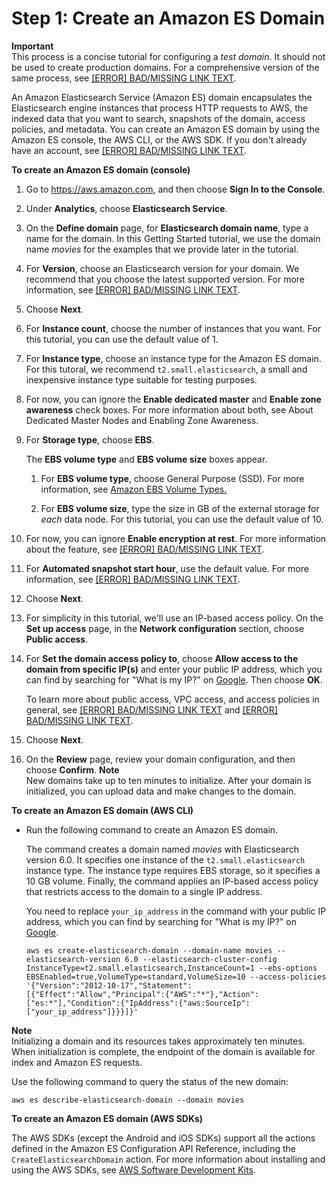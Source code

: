 # Step 1: Create an Amazon ES Domain<a name="es-gsg-create-domain"></a>

**Important**  
This process is a concise tutorial for configuring a *test domain*\. It should not be used to create production domains\. For a comprehensive version of the same process, see [[ERROR] BAD/MISSING LINK TEXT](es-createupdatedomains.md)\.

An Amazon Elasticsearch Service \(Amazon ES\) domain encapsulates the Elasticsearch engine instances that process HTTP requests to AWS, the indexed data that you want to search, snapshots of the domain, access policies, and metadata\. You can create an Amazon ES domain by using the Amazon ES console, the AWS CLI, or the AWS SDK\. If you don't already have an account, see [[ERROR] BAD/MISSING LINK TEXT](what-is-amazon-elasticsearch-service.md#aws-sign-up)\.

**To create an Amazon ES domain \(console\)**

1. Go to [https://aws\.amazon\.com](https://aws.amazon.com), and then choose **Sign In to the Console**\.

1. Under **Analytics**, choose **Elasticsearch Service**\.

1. On the **Define domain** page, for **Elasticsearch domain name**, type a name for the domain\. In this Getting Started tutorial, we use the domain name *movies* for the examples that we provide later in the tutorial\.

1. For **Version**, choose an Elasticsearch version for your domain\. We recommend that you choose the latest supported version\. For more information, see [[ERROR] BAD/MISSING LINK TEXT](what-is-amazon-elasticsearch-service.md#aes-choosing-version)\.

1. Choose **Next**\.

1. For **Instance count**, choose the number of instances that you want\. For this tutorial, you can use the default value of 1\.

1. For **Instance type**, choose an instance type for the Amazon ES domain\. For this tutoral, we recommend `t2.small.elasticsearch`, a small and inexpensive instance type suitable for testing purposes\.

1. For now, you can ignore the **Enable dedicated master** and **Enable zone awareness** check boxes\. For more information about both, see About Dedicated Master Nodes and Enabling Zone Awareness\.

1. For **Storage type**, choose **EBS**\.

   The **EBS volume type** and **EBS volume size** boxes appear\.

   1. For **EBS volume type**, choose General Purpose \(SSD\)\. For more information, see [Amazon EBS Volume Types\.](http://docs.aws.amazon.com/AWSEC2/latest/UserGuide/EBSVolumeTypes.html)

   1. For **EBS volume size**, type the size in GB of the external storage for *each* data node\. For this tutorial, you can use the default value of 10\.

1. For now, you can ignore **Enable encryption at rest**\. For more information about the feature, see [[ERROR] BAD/MISSING LINK TEXT](encryption-at-rest.md)\.

1. For **Automated snapshot start hour**, use the default value\. For more information, see [[ERROR] BAD/MISSING LINK TEXT](es-createupdatedomains.md#es-createdomain-configure-snapshots)\.

1. Choose **Next**\.

1. For simplicity in this tutorial, we'll use an IP\-based access policy\. On the **Set up access** page, in the **Network configuration** section, choose **Public access**\.

1. For **Set the domain access policy to**, choose **Allow access to the domain from specific IP\(s\)** and enter your public IP address, which you can find by searching for "What is my IP?" on [Google](https://www.google.com)\. Then choose **OK**\.

   To learn more about public access, VPC access, and access policies in general, see [[ERROR] BAD/MISSING LINK TEXT](es-ac.md) and [[ERROR] BAD/MISSING LINK TEXT](es-vpc.md)\.

1. Choose **Next**\.

1. On the **Review** page, review your domain configuration, and then choose **Confirm**\.
**Note**  
New domains take up to ten minutes to initialize\. After your domain is initialized, you can upload data and make changes to the domain\.

**To create an Amazon ES domain \(AWS CLI\)**

+ Run the following command to create an Amazon ES domain\.

  The command creates a domain named *movies* with Elasticsearch version 6\.0\. It specifies one instance of the `t2.small.elasticsearch` instance type\. The instance type requires EBS storage, so it specifies a 10 GB volume\. Finally, the command applies an IP\-based access policy that restricts access to the domain to a single IP address\.

  You need to replace `your_ip_address` in the command with your public IP address, which you can find by searching for "What is my IP?" on [Google](https://www.google.com)\.

  ```
  aws es create-elasticsearch-domain --domain-name movies --elasticsearch-version 6.0 --elasticsearch-cluster-config InstanceType=t2.small.elasticsearch,InstanceCount=1 --ebs-options EBSEnabled=true,VolumeType=standard,VolumeSize=10 --access-policies '{"Version":"2012-10-17","Statement":[{"Effect":"Allow","Principal":{"AWS":"*"},"Action":["es:*"],"Condition":{"IpAddress":{"aws:SourceIp":["your_ip_address"]}}}]}'
  ```

**Note**  
Initializing a domain and its resources takes approximately ten minutes\. When initialization is complete, the endpoint of the domain is available for index and Amazon ES requests\.

Use the following command to query the status of the new domain:

```
aws es describe-elasticsearch-domain --domain movies
```

**To create an Amazon ES domain \(AWS SDKs\)**

The AWS SDKs \(except the Android and iOS SDKs\) support all the actions defined in the Amazon ES Configuration API Reference, including the `CreateElasticsearchDomain` action\. For more information about installing and using the AWS SDKs, see [AWS Software Development Kits](http://aws.amazon.com/code)\. 